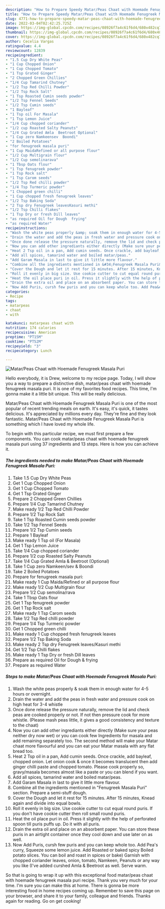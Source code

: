 ```yaml
---
description: "How to Prepare Speedy Matar/Peas Chaat with Hoemade Fenugreek Masala Puri"
title: "How to Prepare Speedy Matar/Peas Chaat with Hoemade Fenugreek Masala Puri"
slug: 4771-how-to-prepare-speedy-matar-peas-chaat-with-hoemade-fenugreek-masala-puri
date: 2022-03-04T02:42:25.725Z
image: https://img-global.cpcdn.com/recipes/08926f7a4c61f6d4/680x482cq70/matarpeas-chaat-with-hoemade-fenugreek-masala-puri-recipe-main-photo.jpg
thumbnail: https://img-global.cpcdn.com/recipes/08926f7a4c61f6d4/680x482cq70/matarpeas-chaat-with-hoemade-fenugreek-masala-puri-recipe-main-photo.jpg
cover: https://img-global.cpcdn.com/recipes/08926f7a4c61f6d4/680x482cq70/matarpeas-chaat-with-hoemade-fenugreek-masala-puri-recipe-main-photo.jpg
author: Cecelia Vargas
ratingvalue: 4.4
reviewcount: 12839
recipeingredient:
- "1.5 Cup Dry White Peas"
- "1 Cup Chopped Onion"
- "1 Cup Chopped Tomato"
- "1 Tsp Grated Ginger"
- "2 Chopped Green Chillies"
- "1/4 Cup Tamarind Chutney"
- "1/2 Tsp Red Chilli Powder"
- "1/2 Tsp Rock Salt"
- "1 Tsp Roasted Cumin seeds powder"
- "1/2 Tsp Fennel Seeds"
- "1/2 Tsp Cumin seeds"
- "1 Bayleaf"
- "1 Tsp oil For Masala"
- "1 Tsp Lemon Juice"
- "1/4 Cup chopped coriander"
- "1/2 cup Roasted Salty Peanuts"
- "1/4 Cup Grated Amla  Beetroot Optional"
- "1 Cup zero Namkeensev  Boondi"
- "2 Boiled Potatoes"
- "for fenugreek masala puri"
- "1 Cup MaidaRefined or all purpose flour"
- "1/2 Cup Multigrain flour"
- "1/2 Cup semolinarava"
- "1 Tbsp Oats flour"
- "1 Tsp fenugreek powder"
- "1 Tsp Rock salt"
- "1 Tsp Carom seeds"
- "1/2 Tsp Red chilli powder"
- "1/4 Tsp Turmeric powder"
- "1 Chopped green chilli"
- "1 Cup chopped fresh fenugreek leaves"
- "1/2 Tsp Baking Soda"
- "2 Tsp dry Fenugreek leavesKasuri methi"
- "1/2 Tsp Chilli flakes"
- "1 Tsp Dry or fresh Dill leaves"
- "as required Oil for Dough  frying"
- "as required Water"
recipeinstructions:
- "Wash the white peas properly &amp; soak them in enough water for 4-5 hours or overnight."
- "Drain the water and add the peas in fresh water and pressure cook on high heat for 3-4 whistle"
- "Once done release the pressure naturally, remove the lid and check peas are cooked properly or not. If not then pressure cook for more whistle. (Please mash peas little, it gives a good consistency and texture to the chaat)"
- "Now you can add other ingrediants either directly (Make sure your peas neither dry now wet) or you can cook few Ingredients for masala and add remaining separately too. The second method will make your Matar chaat more flavourful and you can eat your Matar masala with any flat bread too."
- "Heat 2 Tsp oil in a pan, Add cumin seeds. Once crackle, add bayleaf, chopped onion. Let onion cook &amp; once it becomes translucent then add ginger chilli paste and chopped tomato. Please cook properly so, gravy/masala becomes almost like a paste or you can blend if you want."
- "Add all spices, tamarind water and boiled matar/peas."
- "Add Garam Masala in last to give it little more flavour."
- "Combine all the ingredients mentioned in &#34;Fenugreek Masala Puri&#34; section. Prepare a semi-stuff dough."
- "Cover the Dough and let it rest for 15 minutes. After 15 minutes, Knead again and divide into equal bowls."
- "Roll it evenly in big size. Use cookie cutter to cut equal round puris. If you don&#39;t have cookie cutter then roll small round puris."
- "Heat the oil place puri in oil. Press it slightly with the help of perforated spoon till puris puffs up. Do it with all puris."
- "Drain the extra oil and place on an absorbent paper. You can store these puris in an airtight container once they cool down and use later on as well."
- "Now Add Puris, cursh few puris and you can keep whole too. Add Pea&#39;s curry, Squeeze some lemon juice. Add Roasted or baked spicy Boiled potato slices. You can boil and roast in spices or bake) Garnish with chopped coriander leaves, onion, tomato, Namkeen, Peanuts or any way you like (I&#39;ve added curshed Amla &amp; Beetroot as well. Serve warm."
categories:
- Recipe
tags:
- matarpeas
- chaat
- with

katakunci: matarpeas chaat with 
nutrition: 174 calories
recipecuisine: American
preptime: "PT15M"
cooktime: "PT52M"
recipeyield: "3"
recipecategory: Lunch

---
```



![Matar/Peas Chaat with Hoemade Fenugreek Masala Puri](https://img-global.cpcdn.com/recipes/08926f7a4c61f6d4/680x482cq70/matarpeas-chaat-with-hoemade-fenugreek-masala-puri-recipe-main-photo.jpg)

Hello everybody, it is Drew, welcome to my recipe page. Today, I will show you a way to prepare a distinctive dish, matar/peas chaat with hoemade fenugreek masala puri. It is one of my favorites food recipes. This time, I'm gonna make it a little bit unique. This will be really delicious.



Matar/Peas Chaat with Hoemade Fenugreek Masala Puri is one of the most popular of recent trending meals on earth. It's easy, it's quick, it tastes delicious. It's appreciated by millions every day. They're fine and they look fantastic. Matar/Peas Chaat with Hoemade Fenugreek Masala Puri is something which I have loved my whole life.


To begin with this particular recipe, we must first prepare a few components. You can cook matar/peas chaat with hoemade fenugreek masala puri using 37 ingredients and 13 steps. Here is how you can achieve it.

<!--inarticleads1-->

##### The ingredients needed to make Matar/Peas Chaat with Hoemade Fenugreek Masala Puri:

1. Take 1.5 Cup Dry White Peas
1. Get 1 Cup Chopped Onion
1. Get 1 Cup Chopped Tomato
1. Get 1 Tsp Grated Ginger
1. Prepare 2 Chopped Green Chillies
1. Prepare 1/4 Cup Tamarind Chutney
1. Make ready 1/2 Tsp Red Chilli Powder
1. Prepare 1/2 Tsp Rock Salt
1. Take 1 Tsp Roasted Cumin seeds powder
1. Take 1/2 Tsp Fennel Seeds
1. Prepare 1/2 Tsp Cumin seeds
1. Prepare 1 Bayleaf
1. Make ready 1 Tsp oil (For Masala)
1. Get 1 Tsp Lemon Juice
1. Take 1/4 Cup chopped coriander
1. Prepare 1/2 cup Roasted Salty Peanuts
1. Take 1/4 Cup Grated Amla &amp; Beetroot (Optional)
1. Take 1 Cup zero Namkeen/sev &amp; Boondi
1. Take 2 Boiled Potatoes
1. Prepare for fenugreek masala puri:
1. Make ready 1 Cup Maida/Refined or all purpose flour
1. Make ready 1/2 Cup Multigrain flour
1. Prepare 1/2 Cup semolina/rava
1. Take 1 Tbsp Oats flour
1. Get 1 Tsp fenugreek powder
1. Get 1 Tsp Rock salt
1. Make ready 1 Tsp Carom seeds
1. Take 1/2 Tsp Red chilli powder
1. Prepare 1/4 Tsp Turmeric powder
1. Get 1 Chopped green chilli
1. Make ready 1 Cup chopped fresh fenugreek leaves
1. Prepare 1/2 Tsp Baking Soda
1. Make ready 2 Tsp dry Fenugreek leaves/Kasuri methi
1. Get 1/2 Tsp Chilli flakes
1. Make ready 1 Tsp Dry or fresh Dill leaves
1. Prepare as required Oil for Dough &amp; frying
1. Prepare as required Water




<!--inarticleads2-->

##### Steps to make Matar/Peas Chaat with Hoemade Fenugreek Masala Puri:

1. Wash the white peas properly &amp; soak them in enough water for 4-5 hours or overnight.
1. Drain the water and add the peas in fresh water and pressure cook on high heat for 3-4 whistle
1. Once done release the pressure naturally, remove the lid and check peas are cooked properly or not. If not then pressure cook for more whistle. (Please mash peas little, it gives a good consistency and texture to the chaat)
1. Now you can add other ingrediants either directly (Make sure your peas neither dry now wet) or you can cook few Ingredients for masala and add remaining separately too. The second method will make your Matar chaat more flavourful and you can eat your Matar masala with any flat bread too.
1. Heat 2 Tsp oil in a pan, Add cumin seeds. Once crackle, add bayleaf, chopped onion. Let onion cook &amp; once it becomes translucent then add ginger chilli paste and chopped tomato. Please cook properly so, gravy/masala becomes almost like a paste or you can blend if you want.
1. Add all spices, tamarind water and boiled matar/peas.
1. Add Garam Masala in last to give it little more flavour.
1. Combine all the ingredients mentioned in &#34;Fenugreek Masala Puri&#34; section. Prepare a semi-stuff dough.
1. Cover the Dough and let it rest for 15 minutes. After 15 minutes, Knead again and divide into equal bowls.
1. Roll it evenly in big size. Use cookie cutter to cut equal round puris. If you don&#39;t have cookie cutter then roll small round puris.
1. Heat the oil place puri in oil. Press it slightly with the help of perforated spoon till puris puffs up. Do it with all puris.
1. Drain the extra oil and place on an absorbent paper. You can store these puris in an airtight container once they cool down and use later on as well.
1. Now Add Puris, cursh few puris and you can keep whole too. Add Pea&#39;s curry, Squeeze some lemon juice. Add Roasted or baked spicy Boiled potato slices. You can boil and roast in spices or bake) Garnish with chopped coriander leaves, onion, tomato, Namkeen, Peanuts or any way you like (I&#39;ve added curshed Amla &amp; Beetroot as well. Serve warm.




So that is going to wrap it up with this exceptional food matar/peas chaat with hoemade fenugreek masala puri recipe. Thank you very much for your time. I'm sure you can make this at home. There is gonna be more interesting food in home recipes coming up. Remember to save this page on your browser, and share it to your family, colleague and friends. Thanks again for reading. Go on get cooking!
